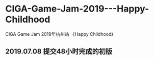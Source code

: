 # CIGA-Game-Jam-2019---Happy-Childhood
CIGA Game Jam 2019年杭州站 《Happy Childhood》

## 2019.07.08 提交48小时完成的初版
